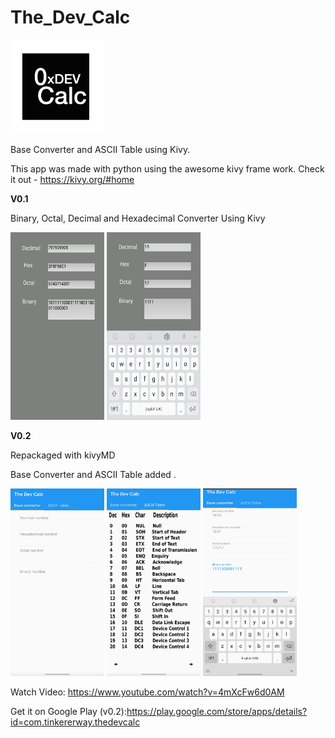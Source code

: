 # The_Dev_Calc 
<img src="https://raw.githubusercontent.com/amalmathewtech/The_Dev_Calc/main/icon.png" width="150" height="150" />

Base Converter and ASCII Table using Kivy.

This app was made with python using the awesome kivy frame work. Check it out - https://kivy.org/#home

**V0.1**


Binary, Octal, Decimal and Hexadecimal  Converter Using Kivy

<img src="https://raw.githubusercontent.com/amalmathewtech/The_Dev_Calc/main/v0.1_screenshots/20210214_071911.jpg" width="150" height="300" >            <img src="https://github.com/amalmathewtech/The_Dev_Calc/blob/main/v0.1_screenshots/20210214_071945.jpg?raw=true" width="150" height="300" >



**V0.2**


Repackaged with kivyMD

Base Converter and ASCII Table added .


<img src="https://github.com/amalmathewtech/The_Dev_Calc/blob/main/v0.2_screenshots/20210413_134240.jpg?raw=true" width="150" height="300" >                  <img src="https://github.com/amalmathewtech/The_Dev_Calc/blob/main/v0.2_screenshots/20210413_134158.jpg?raw=true" width="150" height="300" >                 <img src="https://github.com/amalmathewtech/The_Dev_Calc/blob/main/v0.2_screenshots/20210413_134139.jpg?raw=true" width="150" height="300" >

Watch Video: https://www.youtube.com/watch?v=4mXcFw6d0AM

Get it on Google Play (v0.2):https://play.google.com/store/apps/details?id=com.tinkererway.thedevcalc
